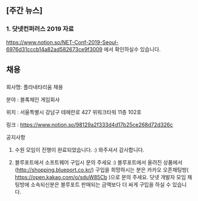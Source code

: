 ## [주간 뉴스]
### 1. 닷넷컨퍼러스 2019 자료
https://www.notion.so/NET-Conf-2019-Seoul-6976d31cccb14a82ad582673ce9f3009 에서 확인하실수 있습니다.

## 채용
###  
회사명: 플라네타리움 채용

분야 : 블록체인 게임회사

위치 : 서울특별시 강남구 테헤란로 427 위워크타워 11층 102호

링크 : https://www.notion.so/98129a2f333d4d17b25ce268d72d326c 

공지사항
1) 수원 모임이 진행이 완료되었습니다. :) 와주셔서 감사합니다.

2) 블루포트에서 소프트웨어 구입시 문의 주세요 :)
블루포트에서 올려진 상품에서(http://shopping.blueport.co.kr/) 구입을 희망하시는 분은 카카오 
오픈채팅방( https://open.kakao.com/o/sduW85Cb )으로 문의 주세요. 
닷넷 개발자 모임 채팅방에 소속되신분은 블루포트 판매되는 금액보다 더 싸게 구입을 하실 수 있습니다.


